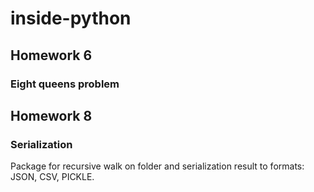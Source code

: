 # inside-python

## Homework 6

### Eight queens problem

## Homework 8

### Serialization

Package for recursive walk on folder and serialization result to formats: JSON, CSV, PICKLE.
